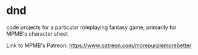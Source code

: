 # dnd
code projects for a particular roleplaying fantasy game, primarily for MPMB's character sheet

Link to MPMB's Patreon:
https://www.patreon.com/morepurplemorebetter
